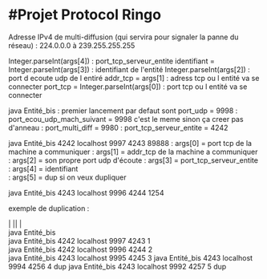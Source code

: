 
#Projet Protocol Ringo
=======================

Adresse IPv4 de multi-diffusion (qui servira pour signaler la panne du réseau) :  224.0.0.0 à 239.255.255.255

Integer.parseInt(args[4]) 		: port_tcp_serveur_entite
identifiant = Integer.parseInt(args[3]) : identifiant de l'entité
Integer.parseInt(args[2]) 		: port d ecoute udp de l entiré
addr_tcp = args[1] 			: adress tcp ou l entité va se connecter
port_tcp = Integer.parseInt(args[0]) 	: port tcp ou l entité va se connecter







java Entité_bis 	  			   : premier lancement par defaut sont port_udp = 9998 
						   : port_ecou_udp_mach_suivant = 9998 c'est le meme sinon ça creer pas d'anneau 
						   : port_multi_diff = 9980
					           : port_tcp_serveur_entite = 4242

 
java Entité_bis 4242 localhost 9997 4243 89888     : args[0] = port tcp de la machine a communiquer 
						   : args[1] = addr_tcp de la machine a communiquer 
						   : args[2] = son propre port udp d'écoute 
						   : args[3] = port_tcp_serveur_entite
						   : args[4] = identifiant  
						   : args[5] = dup si on veux dupliquer  	 

java Entité_bis 4243 localhost 9996 4244 1254


exemple de duplication  : 

<p>
|   ||         | <br>
java Entité_bis<br>
java Entité_bis  4242 localhost 9997 4243 1<br>
java Entité_bis  4242 localhost 9996 4244 2<br>
java Entité_bis  4243 localhost 9995 4245 3
java Entité_bis  4243 localhost 9994 4256 4 dup
java Entité_bis  4243 localhost 9992 4257 5 dup
</p> 

